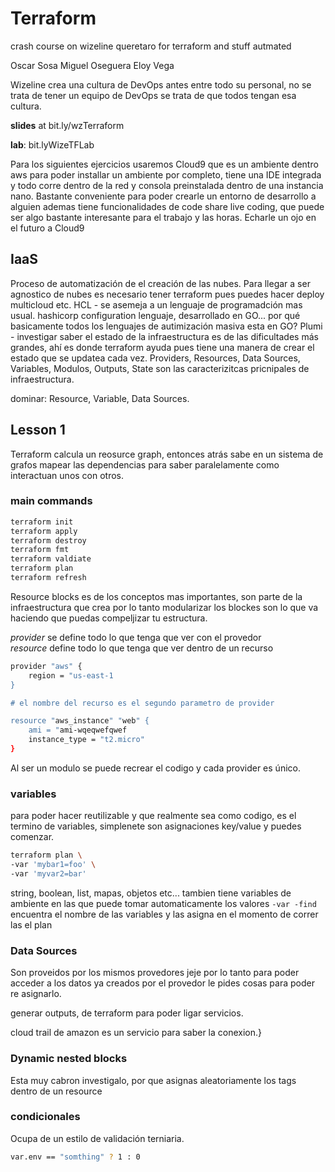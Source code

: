 # Terraform

crash course on wizeline queretaro for terraform and stuff autmated

Oscar Sosa
Miguel Oseguera
Eloy Vega

Wizeline crea una cultura de DevOps antes entre todo su personal, no se trata de tener un equipo de DevOps se trata de que todos tengan esa cultura.

**slides** at bit.ly/wzTerraform

**lab**: bit.lyWizeTFLab

Para los siguientes ejercicios usaremos Cloud9 que es un ambiente dentro aws para poder installar un ambiente por completo, tiene una IDE integrada y todo corre dentro de la red y consola preinstalada dentro de una instancia nano. Bastante conveniente para poder crearle un entorno de desarrollo a alguien ademas tiene funcionalidades de code share live coding, que puede ser algo bastante interesante para el trabajo y las horas. Echarle un ojo en el futuro a Cloud9 

## IaaS

Proceso de automatización de el creación de las nubes. Para llegar a ser agnostico de nubes es necesario tener terraform pues puedes hacer deploy multicloud etc.
HCL - se asemeja a un lenguaje de programadción mas usual. hashicorp configuration lenguaje, desarrollado en GO... por qué basicamente todos los lenguajes de autimización masiva esta en GO?
Plumi - investigar
saber el estado de la infraestructura es de las dificultades más grandes, ahí es donde terraform ayuda pues tiene una manera de crear el estado que se updatea cada vez. Providers, Resources, Data Sources, Variables, Modulos, Outputs, State son las caracterizitcas pricnipales de infraestructura.

dominar: Resource, Variable, Data Sources.
## Lesson 1

Terraform calcula un reosurce graph, entonces atrás sabe en un sistema de grafos mapear las dependencias para saber paralelamente como interactuan unos con otros.
### main commands

```bash
terraform init
terraform apply
terraform destroy
terraform fmt
terraform valdiate
terraform plan
terraform refresh
```

Resource blocks es de los conceptos mas importantes, son parte de la infraestructura que crea por lo tanto modularizar los blockes son lo que va haciendo que puedas compeljizar tu estructura.

*provider* se define todo lo que tenga que ver con el provedor<br>
*resource* define todo lo que tenga que ver dentro de un recurso

```bash
provider "aws" {
    region = "us-east-1
}

# el nombre del recurso es el segundo parametro de provider

resource "aws_instance" "web" {
    ami = "ami-wqeqwefqwef
    instance_type = "t2.micro"
}
```

Al ser un modulo se puede recrear el codigo y cada provider es único.

### variables

para poder hacer reutilizable y que realmente sea como codigo, es el termino de variables, simplenete son asignaciones key/value y puedes comenzar.

```bash
terraform plan \
-var 'mybar1=foo' \
-var 'myvar2=bar'
```

string, boolean, list, mapas, objetos etc... tambien tiene variables de ambiente en las que puede tomar automaticamente los valores ```-var -find``` encuentra el nombre de las variables y las asigna en el momento de correr las el plan

### Data Sources

Son proveidos por los mismos provedores jeje  por lo tanto para poder acceder a los datos ya creados por el provedor le pides cosas para poder re asignarlo.

generar outputs, de terraform para poder ligar servicios.

cloud trail  de amazon es un servicio para saber la conexion.}


### Dynamic nested blocks

Esta muy cabron investigalo, por que asignas aleatoriamente los tags dentro de un resource

### condicionales

Ocupa de un estilo de validación terniaria.

```bash 
var.env == "somthing" ? 1 : 0
```

